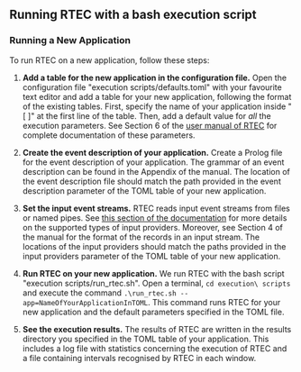 ## Running RTEC with a bash execution script

### Running a New Application

To run RTEC on a new application, follow these steps: 

1. **Add a table for the new application in the configuration file.** Open the configuration file "execution scripts/defaults.toml" with your favourite text editor and add a table for your new application, following the format of the existing tables. First, specify the name of your application inside "[ ]" at the first line of the table. Then, add a default value for *all* the execution parameters. See Section 6 of the [user manual of RTEC](../RTEC_manual.pdf) for complete documentation of these parameters.

2. **Create the event description of your application.** Create a Prolog file for the event description of your application. The grammar of an event description can be found in the Appendix of the manual. The location of the event description file should match the path provided in the event description parameter of the TOML table of your new application.

3. **Set the input event streams.** RTEC reads input event streams from files or named pipes. See [this section of the documentation](../input_mode.md) for more details on the supported types of input providers. Moreover, see Section 4 of the manual for the format of the records in an input stream. The locations of the input providers should match the paths provided in the input providers parameter of the TOML table of your new application.

4. **Run RTEC on your new application.** We run RTEC with the bash script "execution scripts/run_rtec.sh". Open a terminal, ```cd execution\ scripts``` and execute the command ```.\run_rtec.sh --app=NameOfYourApplicationInTOML```. This command runs RTEC for your new application and the default parameters specified in the TOML file.

5. **See the execution results.** The results of RTEC are written in the results directory you specified in the TOML table of your application. This includes a log file with statistics concerning the execution of RTEC and a file containing intervals recognised by RTEC in each window. 

